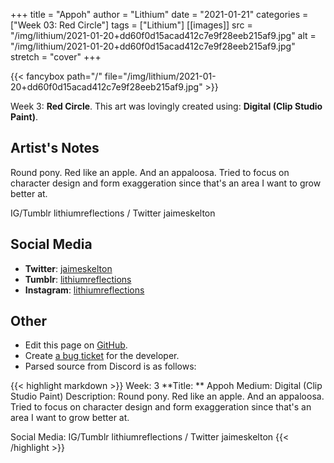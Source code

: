 +++
title =       "Appoh"
author =      "Lithium"
date =        "2021-01-21"
categories =  ["Week 03: Red Circle"]
tags =        ["Lithium"]
[[images]]
                      src = "/img/lithium/2021-01-20+dd60f0d15acad412c7e9f28eeb215af9.jpg"
                      alt = "/img/lithium/2021-01-20+dd60f0d15acad412c7e9f28eeb215af9.jpg"
                      stretch = "cover"
+++


{{< fancybox path="/" file="/img/lithium/2021-01-20+dd60f0d15acad412c7e9f28eeb215af9.jpg" >}}


Week 3: **Red Circle**. This art was lovingly created using: **Digital (Clip Studio Paint)**.

## Artist's Notes

Round pony. Red like an apple. And an appaloosa. Tried to focus on character design and form exaggeration since that's an area I want to grow better at. 

IG/Tumblr lithiumreflections / Twitter jaimeskelton

## Social Media

- **Twitter**: [jaimeskelton]()
- **Tumblr**: [lithiumreflections]()
- **Instagram**: [lithiumreflections]()


## Other

- Edit this page on [GitHub](https://github.com/teaminkling/web-refresh/edit/main/blog/content/blog/lithium-week-3-0e2f.md).
- Create [a bug ticket](https://github.com/teaminkling/web-refresh/issues/new?assignees=&labels=bug&template=problem-report.md&title=) for the developer.
- Parsed source from Discord is as follows:

{{< highlight markdown >}}
Week: 3
**Title:  ** Appoh 
Medium: Digital (Clip Studio Paint)
Description: Round pony. Red like an apple. And an appaloosa. Tried to focus on character design and form exaggeration since that's an area I want to grow better at. 

Social Media: IG/Tumblr lithiumreflections / Twitter jaimeskelton
{{< /highlight >}}
